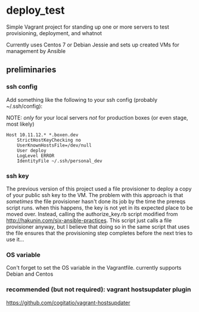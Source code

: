 # deploy_test

Simple Vagrant project for standing up one or more servers to test provisioning, deployment, and whatnot

Currently uses Centos 7 or Debian Jessie and sets up created VMs for management by Ansible

## preliminaries
### ssh config
Add something like the following to your ssh config (probably ~/.ssh/config):

NOTE: *only* for your local servers *not* for production boxes (or even stage, most likely)

    Host 10.11.12.* *.boxen.dev
    	StrictHostKeyChecking no
    	UserKnownHostsFile=/dev/null
    	User deploy
    	LogLevel ERROR
    	IdentityFile ~/.ssh/personal_dev

### ssh key
The previous version of this project used a file provisioner
to deploy a copy of your public ssh key to the VM.
The problem with this approach is that *sometimes*
the file provisioner hasn't done its job by the time the prereqs script runs.
when this happens, the key is not yet in its expected place to be moved over.
Instead, calling the authorize_key.rb script modified from
http://hakunin.com/six-ansible-practices.
This script just calls a file provisioner anyway, but
I believe that doing so in the same script that uses the file
ensures that the provisioning step completes before the next tries to use it...

### OS variable
Con't forget to set the OS variable in the Vagrantfile. currently supports Debian and Centos

### recommended (but not required): vagrant hostsupdater plugin
https://github.com/cogitatio/vagrant-hostsupdater

